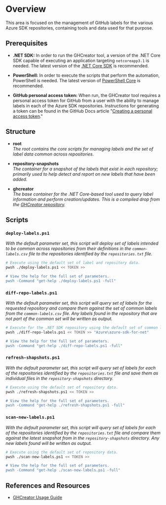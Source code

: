 # Overview

This area is focused on the management of GitHub labels for the various Azure SDK repositories, containing tools and data used for that purpose.  

## Prerequisites

- **.NET SDK:** In order to run the GHCreator tool, a version of the .NET Core SDK capable of executing an application targeting `netcoreapp3.1` is needed.  The latest version of the [.NET Core SDK](https://dotnet.microsoft.com/download) is recommended.

- **PowerShell:** In order to execute the scripts that perform the automation, PowerShell is needed.  The latest version of [PowerShell Core](https://github.com/PowerShell/PowerShell/blob/master/README.md) is recommended.

- **GitHub personal access token:** When run, the GHCreator tool requires a personal access token for GitHub from a user with the ability to manage labels in each of the Azure SDK repositories.  Instructions for generating a token can be found in the GitHub Docs article "[Creating a personal access token](https://docs.github.com/en/github/authenticating-to-github/keeping-your-account-and-data-secure/creating-a-personal-access-token)."

## Structure

* **root**  
  _The root contains the core scripts for managing labels and the set of label data common across repositories._

* **repository-snapshots**  
  _The container for a snapshot of the labels that exist in each repository; primarily used to help detect and report on new labels that have been added._

* **ghcreator**  
  _The base container for the .NET Core-based tool used to query label information and perform creation/updates.  This is a compiled drop from the [GHCreator repository](https://github.com/AlexGhiondea/ghcreate)._
  
 ## Scripts
 
 ### `deploy-labels.ps1`
   _With the default parameter set, this script will deploy set of labels intended to be common across repositories from their definitions in the `common-labels.csv` file to the repositories identified by the `repositories.txt` file._
   
   ```bash
   # Execute using the default set of label and repository data.
   pwsh ./deploy-labels.ps1 << TOKEN >>
   
   # View the help for the full set of parameters.
   pwsh -Command "get-help ./deploy-labels.ps1 -full"
   ```
   
  ### `diff-repo-labels.ps1`
   _With the default parameter set, this script will query set of labels for the requested repository and compare them against the set of common labels from the `common-labels.csv` file.  Any labels found in the repository that are not    part of the common set will be written as output._
   
   ```bash
   # Execute for the .NET SDK repository using the default set of common label data.
   pwsh ./diff-repo-labels.ps1 << TOKEN >> "Azure\azure-sdk-for-net"
   
   # View the help for the full set of parameters.
   pwsh -Command "get-help ./diff-repo-labels.ps1 -full"
   ```
   
  ### `refresh-shapshots.ps1`
   _With the default parameter set, this script will query set of labels for each of the repositories identified by the `repositories.txt` file and save them as individual files in the `repository-shapshots` directory._
   
   ```bash
   # Execute using the default set of repository data.
   pwsh ./refresh-shapshots.ps1 << TOKEN >>
   
   # View the help for the full set of parameters.
   pwsh -Command "get-help ./refresh-shapshots.ps1 -full"
   ```
   
  ### `scan-new-labels.ps1`
   _With the default parameter set, this script will query set of labels for each of the repositories identified by the `repositories.txt` file and compare them against the latest snapshot from in the `repository-shapshots` directory. Any new labels found will be written as output._
   
   ```bash
   # Execute using the default set of repository data.
   pwsh ./scan-new-labels.ps1 << TOKEN >>
   
   # View the help for the full set of parameters.
   pwsh -Command "get-help ./scan-new-labels.ps1 -full"
   ```
   
  ## References and Resources
  
  - [GHCreator Usage Guide](https://github.com/AlexGhiondea/ghcreate/blob/master/README.md)
